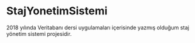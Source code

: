 # StajYonetimSistemi
2018 yılında Veritabanı dersi uygulamaları içerisinde yazmış olduğum staj yönetim sistemi projesidir.
